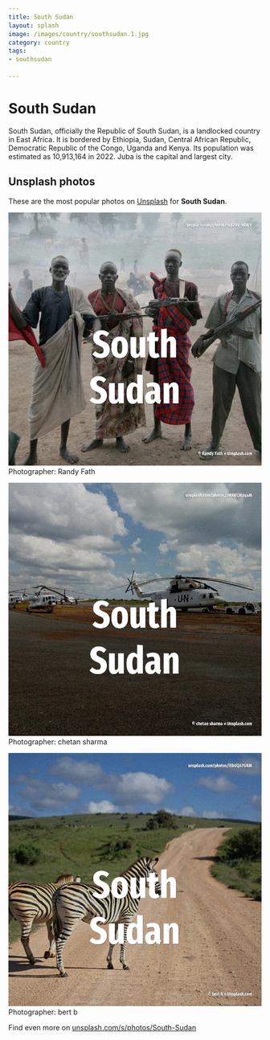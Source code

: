 ```yaml
---
title: South Sudan
layout: splash
image: /images/country/southsudan.1.jpg
category: country
tags:
- southsudan

---
```

# South Sudan

South Sudan, officially the Republic of South Sudan, is a landlocked country in East Africa. It is bordered by Ethiopia, Sudan, Central African Republic, Democratic Republic of the Congo,  Uganda and Kenya. Its population was estimated as  10,913,164 in 2022. Juba is the capital and largest city.  

 
## Unsplash photos
These are the most popular photos on [Unsplash](https://unsplash.com) for **South Sudan**.
 
![South Sudan](/images/country/southsudan.1.jpg)
Photographer:  Randy Fath
 
![South Sudan](/images/country/southsudan.2.jpg)
Photographer:  chetan sharma
 
![South Sudan](/images/country/southsudan.3.jpg)
Photographer:  bert b
 
Find even more on [unsplash.com/s/photos/South-Sudan](https://unsplash.com/s/photos/South-Sudan)
 
